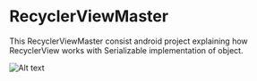 # RecyclerViewMaster
This RecyclerViewMaster consist android project explaining how RecyclerView works with Serializable implementation of object.

![Alt text](/device-2017-08-02-142630.png?raw=true "Screenshot")
